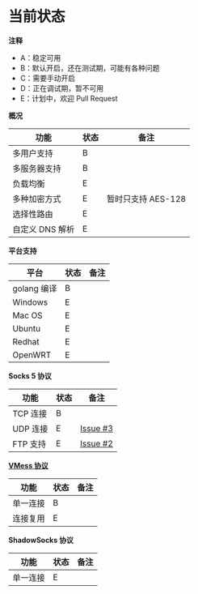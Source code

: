# 当前状态

**注释**
* A：稳定可用
* B：默认开启，还在测试期，可能有各种问题
* C：需要手动开启
* D：正在调试期，暂不可用
* E：计划中，欢迎 Pull Request

**概况**

| 功能       | 状态 | 备注 |
| --------- | ---- | ---- |
| 多用户支持  | B  |  |
| 多服务器支持  | B  |  |
| 负载均衡 | E | |
| 多种加密方式 | E | 暂时只支持 AES-128 |
| 选择性路由 | E | |
| 自定义 DNS 解析 | E | |

**平台支持**

| 平台       | 状态 | 备注 |
| --------- | ---- | ---- |
| golang 编译  | B  |  |
| Windows  | E  |  |
| Mac OS | E | |
| Ubuntu | E | |
| Redhat | E | |
| OpenWRT | E | |

**Socks 5 协议**

| 功能       | 状态 | 备注 |
| --------- | ---- | ---- |
| TCP 连接    | B |  |
| UDP 连接    | E | [Issue #3](https://github.com/v2ray/v2ray-core/issues/3) |
| FTP 支持    | E | [Issue #2](https://github.com/v2ray/v2ray-core/issues/2) |

**[VMess 协议](https://github.com/V2Ray/v2ray-core/blob/master/spec/vmess.md)**

| 功能       | 状态 | 备注 |
| --------- | ---- | ---- |
| 单一连接    | B |  |
| 连接复用    | E |  |

**ShadowSocks 协议**

| 功能       | 状态 | 备注 |
| --------- | ---- | ---- |
| 单一连接    | E |  |

